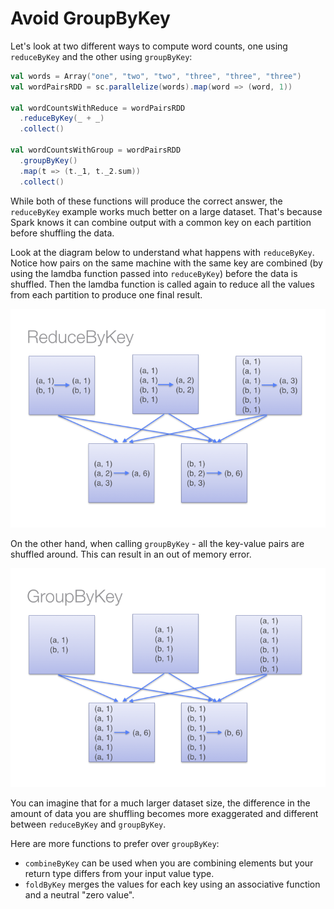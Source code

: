 # Avoid GroupByKey

Let's look at two different ways to compute word counts, one using `reduceByKey` and the other using `groupByKey`:

```scala
val words = Array("one", "two", "two", "three", "three", "three")
val wordPairsRDD = sc.parallelize(words).map(word => (word, 1))

val wordCountsWithReduce = wordPairsRDD
  .reduceByKey(_ + _)
  .collect()

val wordCountsWithGroup = wordPairsRDD
  .groupByKey()
  .map(t => (t._1, t._2.sum))
  .collect()
```

While both of these functions will produce the correct answer, the `reduceByKey` example works much better on a large dataset.  That's because Spark knows it can combine output with a common key on each partition before shuffling the data.

Look at the diagram below to understand what happens with `reduceByKey`.  Notice how pairs on the same machine with the same key are combined (by using the lamdba function passed into `reduceByKey`) before the data is shuffled.  Then the lamdba function is called again to reduce all the values from each partition to produce one final result.

![ReduceByKey](../images/reduce_by.png)


On the other hand, when calling `groupByKey` - all the key-value pairs are shuffled around.  This can result in an out of memory error.

![GroupByKey](../images/group_by.png)

You can imagine that for a much larger dataset size, the difference in the amount of data you are shuffling becomes more exaggerated and different between `reduceByKey` and `groupByKey`.

Here are more functions to prefer over `groupByKey`:

* `combineByKey` can be used when you are combining elements but your return type differs from your input value type.
* `foldByKey` merges the values for each key using an associative function and a neutral "zero value".




